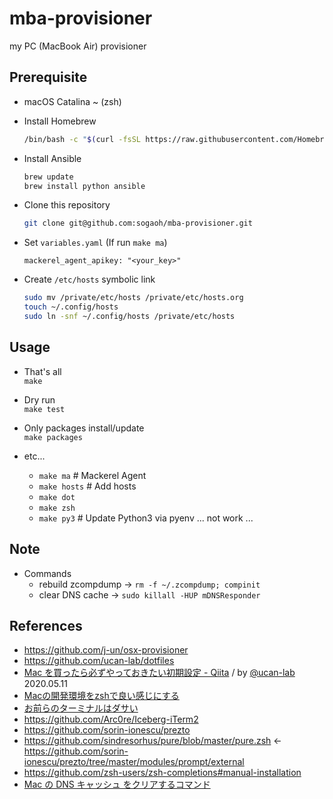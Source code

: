 # mba-provisioner
my PC (MacBook Air) provisioner

## Prerequisite
- macOS Catalina ~  (zsh)

- Install Homebrew 
  ```zsh
  /bin/bash -c "$(curl -fsSL https://raw.githubusercontent.com/Homebrew/install/master/install.sh)"
  ```

- Install Ansible
  ```zsh
  brew update
  brew install python ansible
  ```

- Clone this repository
  ```zsh
  git clone git@github.com:sogaoh/mba-provisioner.git
  ```

- Set `variables.yaml` (If run `make ma`)
  ```
  mackerel_agent_apikey: "<your_key>"
  ```

- Create `/etc/hosts` symbolic link 
  ```zsh
  sudo mv /private/etc/hosts /private/etc/hosts.org
  touch ~/.config/hosts
  sudo ln -snf ~/.config/hosts /private/etc/hosts
  ``` 


## Usage

- That's all  
  `make`

- Dry run  
  `make test`

- Only packages install/update  
  `make packages`

- etc...
  - `make ma`    # Mackerel Agent
  - `make hosts` # Add hosts 
  - `make dot`
  - `make zsh`
  - `make py3`   # Update Python3 via pyenv ... not work ...


## Note 
- Commands
  - rebuild zcompdump -> `rm -f ~/.zcompdump; compinit`
  - clear DNS cache -> `sudo killall -HUP mDNSResponder`


## References
- https://github.com/j-un/osx-provisioner
- https://github.com/ucan-lab/dotfiles
- [Mac を買ったら必ずやっておきたい初期設定 - Qiita](https://qiita.com/ucan-lab/items/c1a12c20c878d6fb1e21) / by [@ucan-lab](https://qiita.com/ucan-lab) 2020.05.11
- [Macの開発環境をzshで良い感じにする](https://qiita.com/bake0937/items/79e350a474c1cd60a5e0)
- [お前らのターミナルはダサい](https://qiita.com/kinchiki/items/57e9391128d07819c321)
- https://github.com/Arc0re/Iceberg-iTerm2
- https://github.com/sorin-ionescu/prezto
- https://github.com/sindresorhus/pure/blob/master/pure.zsh <- https://github.com/sorin-ionescu/prezto/tree/master/modules/prompt/external
- https://github.com/zsh-users/zsh-completions#manual-installation
- [Mac の DNS キャッシュ をクリアするコマンド](https://blog.77jp.net/command-to-clear-dns-cache-on-mac)


